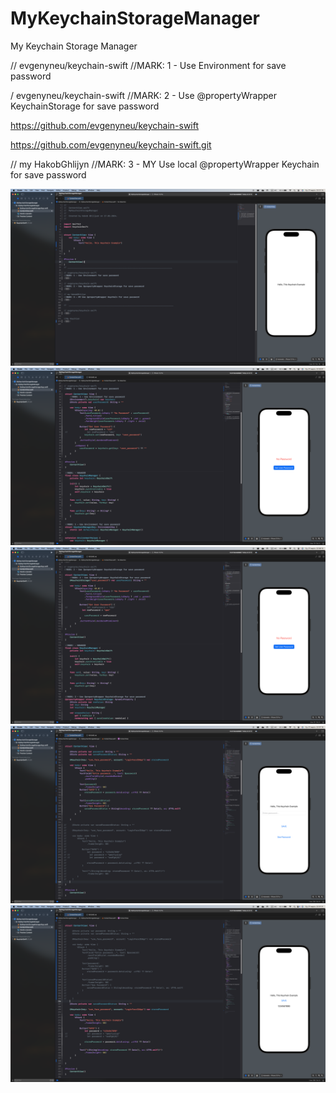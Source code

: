 # MyKeychainStorageManager
My Keychain Storage Manager

// evgenyneu/keychain-swift
//MARK: 1 - Use Environment for save password

/ evgenyneu/keychain-swift
//MARK: 2 - Use @propertyWrapper KeychainStorage for save password

https://github.com/evgenyneu/keychain-swift
 
https://github.com/evgenyneu/keychain-swift.git


// my HakobGhlijyn
//MARK: 3 - MY Use local @propertyWrapper Keychain for save password

<div id="stat" align="center">
 
<img src="https://github.com/HakobGhlijyan/MyKeychainStorageManager/blob/main/Screen/a1.png" alt="The Unlimited" />
<img src="https://github.com/HakobGhlijyan/MyKeychainStorageManager/blob/main/Screen/a2.png" alt="The Unlimited" />
<img src="https://github.com/HakobGhlijyan/MyKeychainStorageManager/blob/main/Screen/a3.png" alt="The Unlimited" />
<img src="https://github.com/HakobGhlijyan/MyKeychainStorageManager/blob/main/Screen/a4.png" alt="The Unlimited" />
<img src="https://github.com/HakobGhlijyan/MyKeychainStorageManager/blob/main/Screen/a5.png" alt="The Unlimited" />


</div>
